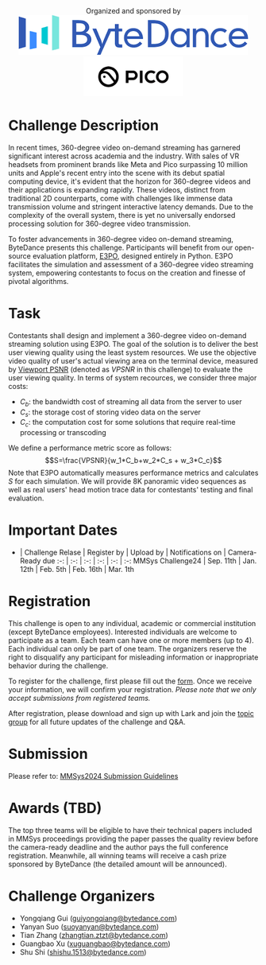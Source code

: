 <center>
    Organized and sponsored by 
</center>
<div align=center>
    <img src=./bytedance.jpg height= 80 /> 
    <img src=./PICO_logo.jpg height= 80 />
</div>

# Challenge Description
In recent times, 360-degree video on-demand streaming has garnered significant interest across academia and the industry. With sales of VR headsets from prominent brands like Meta and Pico surpassing 10 million units and Apple's recent entry into the scene with its debut spatial computing device, it's evident that the horizon for 360-degree videos and their applications is expanding rapidly. These videos, distinct from traditional 2D counterparts, come with challenges like immense data transmission volume and stringent interactive latency demands. Due to the complexity of the overall system, there is yet no universally endorsed processing solution for 360-degree video transmission.

To foster advancements in 360-degree video on-demand streaming, ByteDance presents this challenge. Participants will benefit from our open-source evaluation platform, [E3PO](https://github.com/bytedance/E3PO), designed entirely in Python. E3PO facilitates the simulation and assessment of a 360-degree video streaming system, empowering contestants to focus on the creation and finesse of pivotal algorithms.


# Task
Contestants shall design and implement a 360-degree video on-demand streaming solution using E3PO. The goal of the solution is to deliver the best user viewing quality using the least system resources. We use the objective video quality of user's actual viewing area on the terminal device, measured by [Viewport PSNR](https://web.archive.org/web/20160909173146id_/http://web.stanford.edu:80/~harilaks/pdfs/2015_ISMAR.pdf) (denoted as $VPSNR$ in this challenge) to evaluate the user viewing quality. In terms of system recources, we consider three major costs:
- $C_b$: the bandwidth cost of streaming all data from the server to user
- $C_s$: the storage cost of storing video data on the server
- $C_c$: the computation cost for some solutions that require real-time processing or transcoding





We define a performance metric score as follows: 
$$S=\frac{VPSNR}{w_1*C_b+w_2*C_s + w_3*C_c}$$
Note that E3PO automatically measures performance metrics and calculates $S$ for each simulation.  We will provide 8K panoramic video sequences as well as real users' head motion trace data for contestants' testing and final evaluation.


# Important Dates
 - | Challenge Relase | Register by | Upload by | Notifications on | Camera-Ready due
 :-: | :-: | :-: | :-: | :-: | :-:
MMSys Challenge24 | Sep. 11th | Jan. 12th | Feb. 5th | Feb. 16th | Mar. 1th



# Registration
This challenge is open to any individual, academic or commercial institution (except ByteDance employees). Interested individuals are welcome to participate as a team. Each team can have one or more members (up to 4). Each individual can only be part of one team. The organizers reserve the right to disqualify any participant for misleading information or inappropriate behavior during the challenge.

To register for the challenge, first please fill out the [form](https://wenjuan.feishu.cn/m?t=s3fCWQuPlLPi-it3o). Once we receive your information, we will confirm your registration. *Please note that we only accept submissions from registered teams.*


After registration, please download and sign up with Lark and join the [topic group](./mmsys24gc_group.jpeg) for all future updates of the challenge and Q&A. 


# Submission
Please refer to: [MMSys2024 Submission Guidelines](https://github.com/bytedance/E3PO/blob/main/docs/submission_guideline/submission.md)

# Awards (TBD)
The top three teams will be eligible to have their technical papers included in MMSys proceedings providing the paper passes the quality review before the camera-ready deadline and the author pays the full conference registration. Meanwhile, all winning teams will receive a cash prize sponsored by ByteDance (the detailed amount will be announced). 

# Challenge Organizers
- Yongqiang Gui (guiyongqiang@bytedance.com)
- Yanyan Suo (suoyanyan@bytedance.com)
- Tian Zhang (zhangtian.ztzt@bytedance.com)
- Guangbao Xu (xuguangbao@bytedance.com)
- Shu Shi (shishu.1513@bytedance.com)